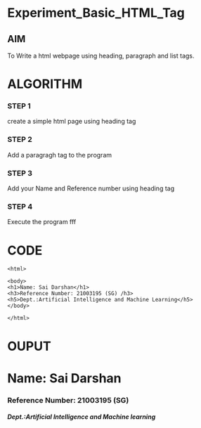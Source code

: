 # Experiment_Basic_HTML_Tag

## AIM
To Write a html webpage using heading, paragraph and list tags.

# ALGORITHM
### STEP 1
create a simple html page using heading tag
### STEP 2
Add a paragragh tag to the program
### STEP 3
Add your Name and Reference number using heading tag
### STEP 4
Execute the program fff

# CODE
~~~<!DOCTYPE html>
<html>

<body>
<h1>Name: Sai Darshan</h1>
<h3>Reference Number: 21003195 (SG) /h3>
<h5>Dept.:Artificial Intelligence and Machine Learning</h5>
</body>

</html>
~~~
# OUPUT
<html>
<body>
<h1>Name: Sai Darshan</h1>
<h3>Reference Number: 21003195 (SG)</h3>
<h5>Dept.:Artificial Intelligence and Machine learning</h5>
</body>
</html>
